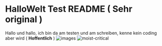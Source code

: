 # HalloWelt Test README ( Sehr original )

Hallo und hallo, ich bin da am testen und am schreiben, kenne kein coding aber wird ( **Hoffentlich** )
                   ![images](https://user-images.githubusercontent.com/110893594/183600693-e5a7489f-a743-4135-858d-4f6fca55209e.jpg)
![moist-critical](https://user-images.githubusercontent.com/110893594/183602538-84bafb67-c1ad-4131-a2e0-ba963ec6f5fe.gif)
